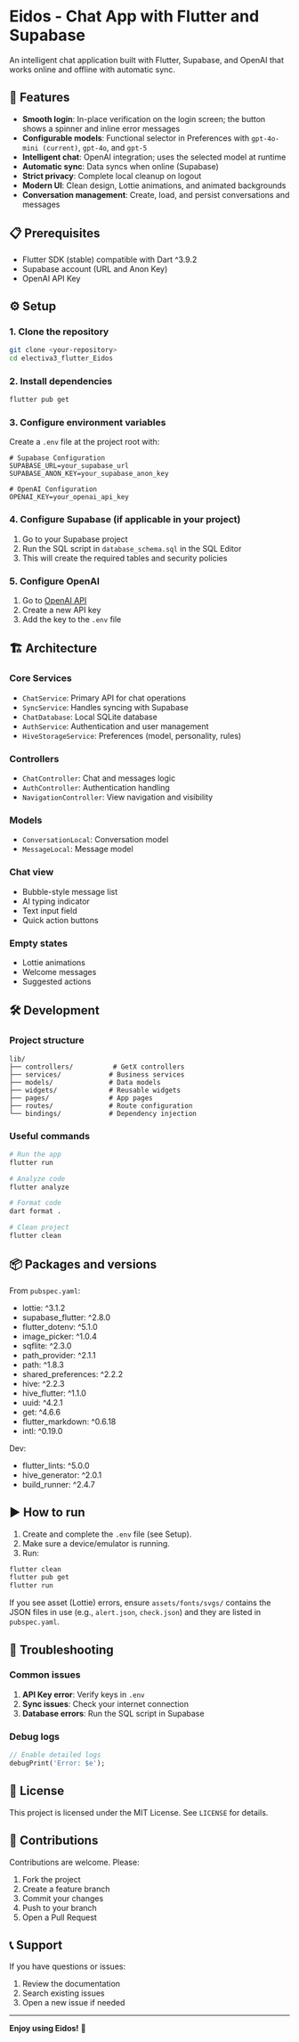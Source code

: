 # Eidos - Chat App with Flutter and Supabase

An intelligent chat application built with Flutter, Supabase, and OpenAI that works online and offline with automatic sync.

## 🚀 Features

- **Smooth login**: In-place verification on the login screen; the button shows a spinner and inline error messages
- **Configurable models**: Functional selector in Preferences with `gpt-4o-mini (current)`, `gpt-4o`, and `gpt-5`
- **Intelligent chat**: OpenAI integration; uses the selected model at runtime
- **Automatic sync**: Data syncs when online (Supabase)
- **Strict privacy**: Complete local cleanup on logout
- **Modern UI**: Clean design, Lottie animations, and animated backgrounds
- **Conversation management**: Create, load, and persist conversations and messages

## 📋 Prerequisites

- Flutter SDK (stable) compatible with Dart ^3.9.2
- Supabase account (URL and Anon Key)
- OpenAI API Key

## ⚙️ Setup

### 1. Clone the repository

```bash
git clone <your-repository>
cd electiva3_flutter_Eidos
```

### 2. Install dependencies

```bash
flutter pub get
```

### 3. Configure environment variables

Create a `.env` file at the project root with:

```env
# Supabase Configuration
SUPABASE_URL=your_supabase_url
SUPABASE_ANON_KEY=your_supabase_anon_key

# OpenAI Configuration
OPENAI_KEY=your_openai_api_key
```

### 4. Configure Supabase (if applicable in your project)

1. Go to your Supabase project
2. Run the SQL script in `database_schema.sql` in the SQL Editor
3. This will create the required tables and security policies

### 5. Configure OpenAI

1. Go to [OpenAI API](https://platform.openai.com/api-keys)
2. Create a new API key
3. Add the key to the `.env` file

## 🏗️ Architecture

### Core Services

- `ChatService`: Primary API for chat operations
- `SyncService`: Handles syncing with Supabase
- `ChatDatabase`: Local SQLite database
- `AuthService`: Authentication and user management
- `HiveStorageService`: Preferences (model, personality, rules)

### Controllers

- `ChatController`: Chat and messages logic
- `AuthController`: Authentication handling
- `NavigationController`: View navigation and visibility

### Models

- `ConversationLocal`: Conversation model
- `MessageLocal`: Message model

### Chat view
- Bubble-style message list
- AI typing indicator
- Text input field
- Quick action buttons

### Empty states
- Lottie animations
- Welcome messages
- Suggested actions

## 🛠️ Development

### Project structure

```
lib/
├── controllers/          # GetX controllers
├── services/            # Business services
├── models/              # Data models
├── widgets/             # Reusable widgets
├── pages/               # App pages
├── routes/              # Route configuration
└── bindings/            # Dependency injection
```

### Useful commands

```bash
# Run the app
flutter run

# Analyze code
flutter analyze

# Format code
dart format .

# Clean project
flutter clean
```

## 📦 Packages and versions

From `pubspec.yaml`:

- lottie: ^3.1.2
- supabase_flutter: ^2.8.0
- flutter_dotenv: ^5.1.0
- image_picker: ^1.0.4
- sqflite: ^2.3.0
- path_provider: ^2.1.1
- path: ^1.8.3
- shared_preferences: ^2.2.2
- hive: ^2.2.3
- hive_flutter: ^1.1.0
- uuid: ^4.2.1
- get: ^4.6.6
- flutter_markdown: ^0.6.18
- intl: ^0.19.0

Dev:

- flutter_lints: ^5.0.0
- hive_generator: ^2.0.1
- build_runner: ^2.4.7

## ▶️ How to run

1) Create and complete the `.env` file (see Setup).
2) Make sure a device/emulator is running.
3) Run:

```bash
flutter clean
flutter pub get
flutter run
```

If you see asset (Lottie) errors, ensure `assets/fonts/svgs/` contains the JSON files in use (e.g., `alert.json`, `check.json`) and they are listed in `pubspec.yaml`.

## 🐛 Troubleshooting

### Common issues

1. **API Key error**: Verify keys in `.env`
2. **Sync issues**: Check your internet connection
3. **Database errors**: Run the SQL script in Supabase

### Debug logs

```dart
// Enable detailed logs
debugPrint('Error: $e');
```

## 📄 License

This project is licensed under the MIT License. See `LICENSE` for details.

## 🤝 Contributions

Contributions are welcome. Please:

1. Fork the project
2. Create a feature branch
3. Commit your changes
4. Push to your branch
5. Open a Pull Request

## 📞 Support

If you have questions or issues:

1. Review the documentation
2. Search existing issues
3. Open a new issue if needed

---

**Enjoy using Eidos!** 🚀
